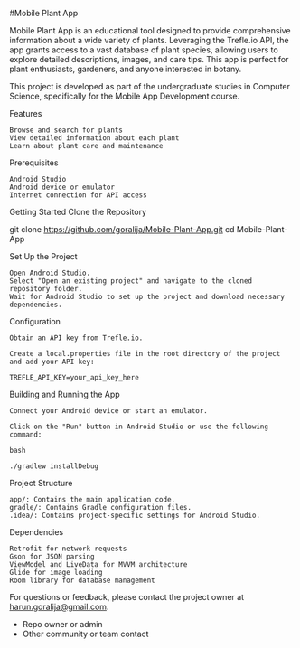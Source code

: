 #Mobile Plant App

Mobile Plant App is an educational tool designed to provide comprehensive information about a wide variety of plants. Leveraging the Trefle.io API, the app grants access to a vast database of plant species, allowing users to explore detailed descriptions, images, and care tips. This app is perfect for plant enthusiasts, gardeners, and anyone interested in botany.

This project is developed as part of the undergraduate studies in Computer Science, specifically for the Mobile App Development course.


Features

    Browse and search for plants
    View detailed information about each plant
    Learn about plant care and maintenance

Prerequisites

    Android Studio
    Android device or emulator
    Internet connection for API access

Getting Started
Clone the Repository

git clone https://github.com/goralija/Mobile-Plant-App.git
cd Mobile-Plant-App

Set Up the Project

    Open Android Studio.
    Select "Open an existing project" and navigate to the cloned repository folder.
    Wait for Android Studio to set up the project and download necessary dependencies.

Configuration

    Obtain an API key from Trefle.io.

    Create a local.properties file in the root directory of the project and add your API key:

    TREFLE_API_KEY=your_api_key_here

Building and Running the App

    Connect your Android device or start an emulator.

    Click on the "Run" button in Android Studio or use the following command:

    bash

    ./gradlew installDebug

Project Structure

    app/: Contains the main application code.
    gradle/: Contains Gradle configuration files.
    .idea/: Contains project-specific settings for Android Studio.

Dependencies

    Retrofit for network requests
    Gson for JSON parsing
    ViewModel and LiveData for MVVM architecture
    Glide for image loading
    Room library for database management

For questions or feedback, please contact the project owner at harun.goralija@gmail.com.
* Repo owner or admin
* Other community or team contact
